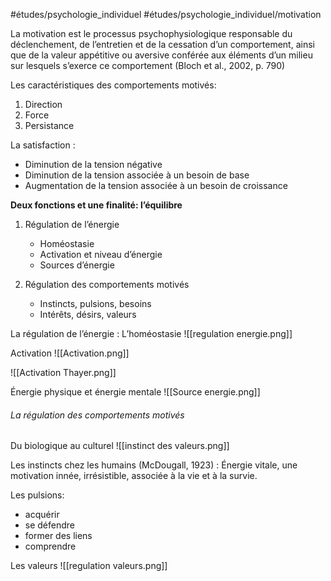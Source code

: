 #études/psychologie_individuel 
#études/psychologie_individuel/motivation 

La motivation est le processus psychophysiologique responsable du déclenchement, de l’entretien et de la cessation d’un comportement, ainsi que de la valeur appétitive ou aversive conférée aux éléments d’un milieu sur lesquels s’exerce ce comportement (Bloch et al., 2002, p. 790)
 
 
Les caractéristiques des comportements motivés: 
 1. Direction
 2. Force
 3. Persistance

La satisfaction  :
- Diminution de la tension négative
- Diminution de la tension associée à un besoin de base
- Augmentation de la tension associée à un besoin de croissance

__Deux fonctions et une finalité: l’équilibre__
1. Régulation de l’énergie
	- Homéostasie
	- Activation et niveau d’énergie
	- Sources d’énergie

2. Régulation des comportements motivés
	- Instincts, pulsions, besoins
	- Intérêts, désirs, valeurs

La régulation de l’énergie : L’homéostasie
![[regulation energie.png]]

Activation
![[Activation.png]]

![[Activation Thayer.png]]

Énergie physique et énergie mentale
![[Source energie.png]]

###### La régulation des comportements motivés 

Du biologique au culturel
![[instinct des valeurs.png]]

Les instincts chez les humains (McDougall, 1923) : Énergie vitale, une motivation innée, irrésistible, associée à la vie et à la survie.
 

Les pulsions: 
- acquérir
- se défendre
- former des liens
- comprendre

Les valeurs 
![[regulation valeurs.png]]


 